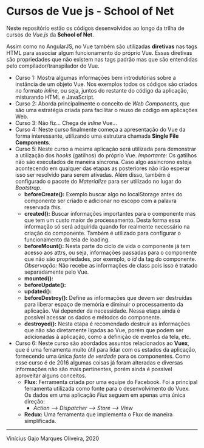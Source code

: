 # Cursos de Vue js - School of Net

Neste repositório estão os códigos desenvolvidos ao longo da trilha de cursos de *Vue.js* da **School of Net**.

Assim como no AngularJS, no Vue também são utilizadas **diretivas** nas tags HTML para associar algum funcionamento do próprio Vue. Essas diretivas são propriedades que não existem nas tags padrão mas que são entendidas pelo compilador/transpilador do Vue.

* Curso 1: Mostra algumas informações bem introdutórias sobre a instância de um objeto Vue. Nos exemplos todos os códigos são criados no formato *inline*, ou seja, juntos do restante do código da aplicação, misturando HTML e JavaScript.
* Curso 2: Aborda principalmente o conceito de *Web Components*, que são uma estratégia criada para facilitar o reuso de código em aplicações Web.
* Curso 3: Não fiz... Chega de *inline* Vue...
* Curso 4: Neste curso finalmente começa a apresentação do Vue da forma interessante, utilizando uma estrutura chamada **Single File Components**.
* Curso 5: Neste curso a mesma aplicação será utilizada para demonstrar a utilização dos *hooks* (gatilhos) do próprio Vue. *Importante:* Os gatilhos não são executados de maneira síncrona. Caso algo assíncrono esteja acontecendo em qualquer das etapas as posteriores não irão esperar isso ser resolvido para serem ativadas. Além disso, também é configurado o pacote do *Materialize* para ser utilizado no lugar do *Bootstrap*.
  * **beforeCreate():** Exemplo buscar algo no localStorage antes do componente ser criado e adicionar no escopo com a palavra reservada *this*.
  * **created():** Buscar informações importantes para o componente mas que tem um custo maior de processamento. Desta forma essa informação só será adquirida quando for realmente necessário na criação do componente. Também é utilizado para configurar o funcionamento da tela de loading.
  * **beforeMount():** Nesta parte do ciclo de vida o componente já tem acesso aos attrs, ou seja, informações passadas para o componente que não são propriedades, por exemplo, o *id* da tag do componente. *Observação:* Não recebe as informações de class pois isso é tratado separadamente pelo Vue.
  * **mounted():**
  * **beforeUpdate():**
  * **updated():**
  * **beforeDestroy():** Define as informações que devem ser destruídas para liberar espaço de memória e diminuir o processamento da aplicação. Vai depender da necessidade. Nessa etapa ainda é possível acessar os dados e métodos do componente.
  * **destroyed():** Nesta etapa é recomendado destruir as informações que não são diretamente ligadas ao Vue, porém que podem ser adicionadas à aplicação, como a definição de eventos da tela, etc.
* Curso 6: Neste curso são abordados assuntos relacionados ao **Vuex**, que é uma ferramenta muito útil para lidar com os estados da aplicação, fornecendo uma única *fonte de verdade* para os componentes. Como esse curso é de 2016 algumas coisas já foram alteradas e diversas informações não são mais pertinentes, porém ainda é possível aproveitar alguns conceitos.
  * **Flux:** Ferramenta criada por uma equipe do Facebook. Foi a principal ferramenta utilizada como fonte para o desenvolvimento do Vuex. Os dados em uma aplicação *Flux* seguem em apenas uma única direção:
    * *Action --> Dispatcher --> Store --> View*
  * **Redux:** Uma ferramenta que implementa o Flux de maneira simplificada. 

---
Vinícius Gajo Marques Oliveira, 2020